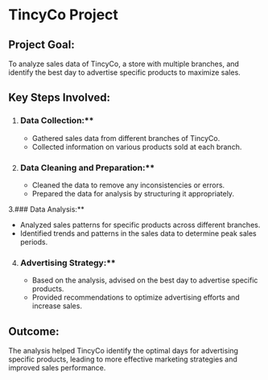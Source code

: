# TincyCo Project

## Project Goal:
To analyze sales data of TincyCo, a store with multiple branches, and identify the best day to advertise specific products to maximize sales.

## Key Steps Involved:
1. ### Data Collection:**
   - Gathered sales data from different branches of TincyCo.
   - Collected information on various products sold at each branch.

2. ### Data Cleaning and Preparation:**
   - Cleaned the data to remove any inconsistencies or errors.
   - Prepared the data for analysis by structuring it appropriately.

3.### Data Analysis:**
   - Analyzed sales patterns for specific products across different branches.
   - Identified trends and patterns in the sales data to determine peak sales periods.

4. ### Advertising Strategy:**
   - Based on the analysis, advised on the best day to advertise specific products.
   - Provided recommendations to optimize advertising efforts and increase sales.

## Outcome:
The analysis helped TincyCo identify the optimal days for advertising specific products, leading to more effective marketing strategies and improved sales performance.


